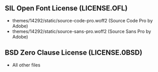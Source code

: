 ## SIL Open Font License (LICENSE.OFL)

* themes/14292/static/source-code-pro.woff2 (Source Code Pro by Adobe)
* themes/14292/static/source-sans-pro.woff2 (Source Sans Pro by Adobe)

## BSD Zero Clause License (LICENSE.0BSD)

* All other files
